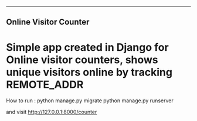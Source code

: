 -----------------------------------------------
Online Visitor Counter
-----------------------------------------------
Simple app created in Django for Online visitor counters, shows unique visitors online by tracking REMOTE_ADDR
===============================================

How to run :
python manage.py migrate
python manage.py runserver 

and visit http://127.0.0.1:8000/counter


